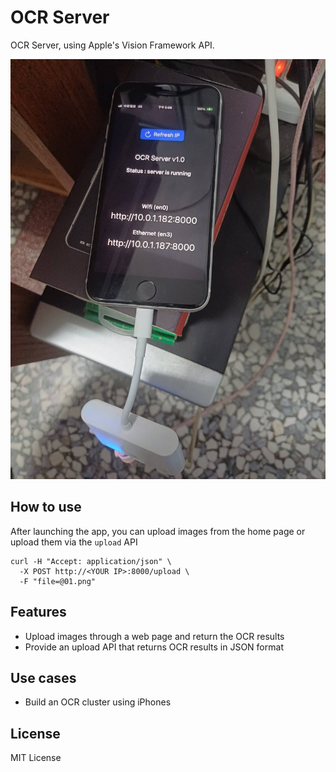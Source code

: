 # OCR Server

OCR Server, using Apple's Vision Framework API.

![image](image.jpg)

## How to use

After launching the app, you can upload images from the home page or upload them via the `upload` API

```
curl -H "Accept: application/json" \
  -X POST http://<YOUR IP>:8000/upload \
  -F "file=@01.png"
```


## Features

- Upload images through a web page and return the OCR results
- Provide an upload API that returns OCR results in JSON format


## Use cases

- Build an OCR cluster using iPhones


## License

MIT License
